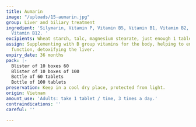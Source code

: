 ```yaml
---
title: Aumarin
image: "/uploads/15-aumarin.jpg"
group: Liver and biliary treatment
ingredient: 'Silymarin, Vitamin P, Vitamin B5, Vitamin B1, Vitamin B2, Vitamin B6,
  Vitamin B12. '
excipients: Wheat starch, talc, magnesium stearate, just enough 1 tablet.
assign: Supplementing with B group vitamins for the body, helping to enhance liver
  function, detoxifying the liver.
expiry_date: 36 months
pack: |-
  Blister of 10 boxes 60
  Blister of 10 boxes of 100
  Bottle of 60 tablets
  Bottle of 100 tablets
preservation: Keep in a cool dry place, protected from light.
origin: Vietnam
amount_use: 'Adults: take 1 tablet / time, 3 times a day.'
contraindications: ''
careful: ''

---
```

